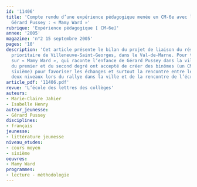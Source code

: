 ```yaml
---
id: '11406'
title: 'Compte rendu d’une expérience pédagogique menée en CM-6e avec le livre de
  Gérard Pussey : « Mamy Ward »'
rubrique: 'Expérience pédagogique [ CM-6e]'
annee: '2005'
magazine: 'n°2 15 septembre 2005'
pages: '10'
description: 'Cet article présente le bilan du projet de liaison du réseau d’éducation
  prioritaire de Villeneuve-Saint-Georges, dans le Val-de-Marne. Pour travailler ensemble
  sur « Mamy Ward », qui raconte l’enfance de Gérard Pussey dans la ville, les professeurs
  du premier et du second degré ont accepté de créer des binômes (un CM2 avec une
  sixième) pour favoriser les échanges et surtout la rencontre entre les classes des
  deux niveaux lors du rallye dans la ville et de la rencontre de l’écrivain.'
article_pdf: '11406.pdf'
revue: 'L’école des lettres des collèges'
auteurs:
- Marie-Claire Jahier
- Isabelle Henry
auteur_jeunesse:
- Gérard Pussey
disciplines:
- français
jeunesse:
- littérature jeunesse
niveau_etudes:
- cours moyen
- sixième
oeuvres:
- Mamy Ward
programmes:
- lecture - méthodologie
---
```


